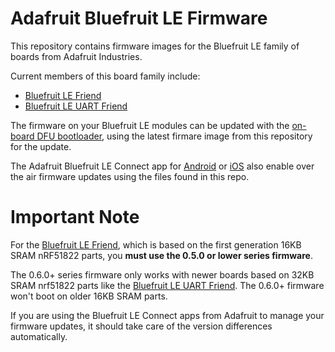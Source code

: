 Adafruit Bluefruit LE Firmware
==============================

This repository contains firmware images for the Bluefruit LE family of boards from Adafruit Industries.

Current members of this board family include:

- [Bluefruit LE Friend](https://www.adafruit.com/product/2267)
- [Bluefruit LE UART Friend](https://www.adafruit.com/product/2479)

The firmware on your Bluefruit LE modules can be updated with the [on-board DFU bootloader](https://learn.adafruit.com/introducing-adafruit-ble-bluetooth-low-energy-friend/field-updates), using the latest firmare image from this repository for the update.

The Adafruit Bluefruit LE Connect app for [Android](https://play.google.com/store/apps/details?id=com.adafruit.bluefruit.le.connect&hl=en_US) or [iOS](https://itunes.apple.com/app/adafruit-bluefruit-le-connect/id830125974?mt=8) also enable over the air firmware updates using the files found in this repo.

# Important Note

For the [Bluefruit LE Friend](https://www.adafruit.com/product/2267), which is based on the first generation 16KB SRAM nRF51822 parts, you **must use the 0.5.0 or lower series firmware**.

The 0.6.0+ series firmware only works with newer boards based on 32KB SRAM nrf51822 parts like the [Bluefruit LE UART Friend](https://www.adafruit.com/product/2479). The 0.6.0+ firmware won't boot on older 16KB SRAM parts.

If you are using the Bluefruit LE Connect apps from Adafruit to manage your firmware updates, it should take care of the version differences automatically.
